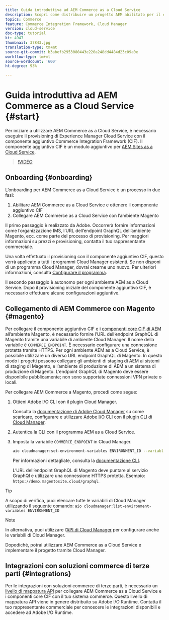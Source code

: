 ```yaml
---
title: Guida introduttiva ad AEM Commerce as a Cloud Service
description: Scopri come distribuire un progetto AEM abilitato per il commercio in un AEM in esecuzione come ambiente di servizio Cloud. Utilizzate  Adobe Cloud Manager e una pipeline CI/CD per creare la vetrina di riferimento di Venia in un ambiente in esecuzione.
topics: Commerce
feature: Commerce Integration Framework, Cloud Manager
version: cloud-service
doc-type: tutorial
kt: 4947
thumbnail: 37843.jpg
translation-type: tm+mt
source-git-commit: b3abefb2953080443e220a248dd4484d23c09a0e
workflow-type: tm+mt
source-wordcount: '600'
ht-degree: 93%

---
```



# Guida introduttiva ad AEM Commerce as a Cloud Service {#start}

Per iniziare a utilizzare AEM Commerce as a Cloud Service, è necessario eseguire il provisioning di Experience Manager Cloud Service con il componente aggiuntivo Commerce Integration Framework (CIF). Il componente aggiuntivo CIF è un modulo aggiuntivo per [AEM Sites as a Cloud Service](https://docs.adobe.com/content/help/it-IT/experience-manager-cloud-service/sites/home.html).

>[!VIDEO](https://video.tv.adobe.com/v/37843?quality=12&learn=on)

## Onboarding {#onboarding}

L’onboarding per AEM Commerce as a Cloud Service è un processo in due fasi:

1. Abilitare AEM Commerce as a Cloud Service e ottenere il componente aggiuntivo CIF
2. Collegare AEM Commerce as a Cloud Service con l’ambiente Magento

Il primo passaggio è realizzato da Adobe. Occorrerà fornire informazioni come l’organizzazione IMS, l’URL dell’endpoint GraphQL dell’ambiente Magento, ecc. come parte del processo di provisioning. Per maggiori informazioni su prezzi e provisioning, contatta il tuo rappresentante commerciale.

Una volta effettuato il provisioning con il componente aggiuntivo CIF, questo verrà applicato a tutti i programmi Cloud Manager esistenti. Se non disponi di un programma Cloud Manager, dovrai crearne uno nuovo. Per ulteriori informazioni, consulta [Configurare il programma](https://docs.adobe.com/content/help/it-IT/experience-manager-cloud-manager/using/getting-started/setting-up-program.html).

Il secondo passaggio è autonomo per ogni ambiente AEM as a Cloud Service. Dopo il provisioning iniziale del componente aggiuntivo CIF, è necessario effettuare alcune configurazioni aggiuntive.

## Collegamento di AEM Commerce con Magento {#magento}

Per collegare il componente aggiuntivo CIF e i [componenti core CIF di AEM](https://github.com/adobe/aem-core-cif-components) all’ambiente Magento, è necessario fornire l’URL dell’endpoint GraphQL di Magento tramite una variabile di ambiente Cloud Manager. Il nome della variabile è `COMMERCE_ENDPOINT`. È necessario configurare una connessione protetta tramite HTTPS.
Per ogni ambiente AEM as a Cloud Service, è possibile utilizzare un diverso URL endpoint GraphQL di Magento. In questo modo i progetti possono collegare gli ambienti di staging di AEM ai sistemi di staging di Magento, e l’ambiente di produzione di AEM a un sistema di produzione di Magento. L’endpoint GraphQL di Magento deve essere disponibile pubblicamente; non sono supportate connessioni VPN private o locali.

Per collegare AEM Commerce a Magento, procedi come segue:

1. Ottieni Adobe I/O CLI con il plugin Cloud Manager.

   Consulta la [documentazione di Adobe Cloud Manager](https://docs.adobe.com/content/help/it-IT/experience-manager-cloud-manager/using/introduction-to-cloud-manager.html) su come scaricare, configurare e utilizzare [Adobe I/O CLI](https://github.com/adobe/aio-cli) con il [plugin CLI di Cloud Manager](https://github.com/adobe/aio-cli-plugin-cloudmanager).

2. Autentica la CLI con il programma AEM as a Cloud Service.

3. Imposta la variabile `COMMERCE_ENDPOINT` in Cloud Manager.

   ```bash
   aio cloudmanager:set-environment-variables ENVIRONMENT_ID --variable COMMERCE_ENDPOINT "<Magento GraphQL endpoint URL>"
   ```

   Per informazioni dettagliate, consulta la [documentazione CLI](https://github.com/adobe/aio-cli-plugin-cloudmanager#aio-cloudmanagerset-environment-variables-environmentid).

   L’URL dell’endpoint GraphQL di Magento deve puntare al servizio GraphQl e utilizzare una connessione HTTPS protetta. Esempio: `https://demo.magentosite.cloud/graphql`.

>[!TIP]
>
>A scopo di verifica, puoi elencare tutte le variabili di Cloud Manager utilizzando il seguente comando: `aio cloudmanager:list-environment-variables ENVIRONMENT_ID`

>[!NOTE]
>
>In alternativa, puoi utilizzare l’[API di Cloud Manager](https://www.adobe.io/apis/experiencecloud/cloud-manager/docs.html) per configurare anche le variabili di Cloud Manager.

Dopodiché, potrai utilizzare AEM Commerce as a Cloud Service e implementare il progetto tramite Cloud Manager.

## Integrazioni con soluzioni commerce di terze parti {#integrations}

Per le integrazioni con soluzioni commerce di terze parti, è necessario un [livello di mappatura API](architecture/third-party.md) per collegare AEM Commerce as a Cloud Service e i componenti core CIF con il tuo sistema commerce. Questo livello di mappatura API viene in genere distribuito su Adobe I/O Runtime. Contatta il tuo rappresentante commerciale per conoscere le integrazioni disponibili e accedere ad Adobe I/O Runtime.
